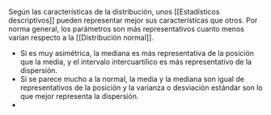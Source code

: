 
Según las características de la distribución, unos [[Estadísticos descriptivos]] pueden representar mejor sus características que otros. Por norma general, los parámetros son más representativos cuanto menos varían respecto a la [[Distribución normal]].

- Si es muy asimétrica, la mediana es más representativa de la posición que la media, y el intervalo intercuartílico es más representativo de la dispersión.
- Si se parece mucho a la normal, la media y la mediana son igual de representativos de la posición y la varianza o desviación estándar son lo que mejor representa la dispersión.
- 

